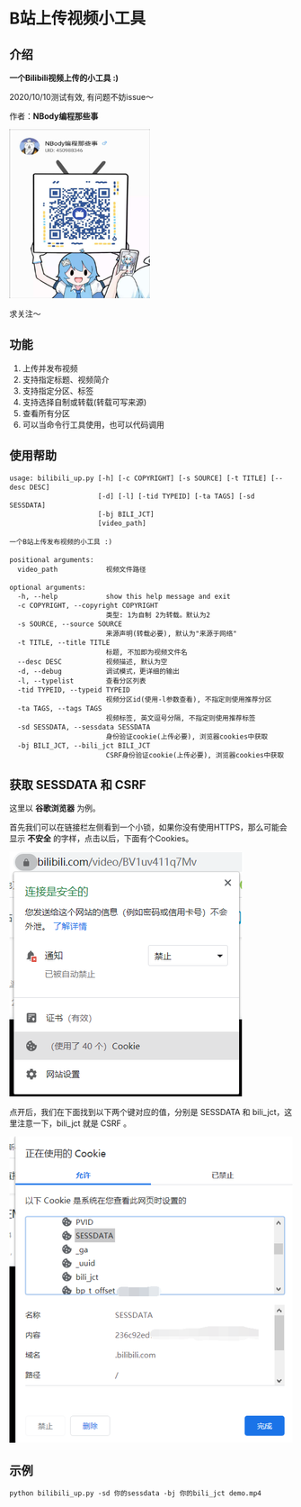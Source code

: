 # B站上传视频小工具

## 介绍
**一个Bilibili视频上传的小工具 :)**

2020/10/10测试有效, 有问题不妨issue～

作者：**NBody编程那些事**

<img src="./my_qrcode.jpg" width=250 height=300/>

求关注～

## 功能

1. 上传并发布视频
2. 支持指定标题、视频简介
3. 支持指定分区、标签
4. 支持选择自制或转载(转载可写来源)
5. 查看所有分区
6. 可以当命令行工具使用，也可以代码调用

## 使用帮助

```
usage: bilibili_up.py [-h] [-c COPYRIGHT] [-s SOURCE] [-t TITLE] [--desc DESC]
                      [-d] [-l] [-tid TYPEID] [-ta TAGS] [-sd SESSDATA]
                      [-bj BILI_JCT]
                      [video_path]

一个B站上传发布视频的小工具 :)

positional arguments:
  video_path            视频文件路径

optional arguments:
  -h, --help            show this help message and exit
  -c COPYRIGHT, --copyright COPYRIGHT
                        类型: 1为自制 2为转载。默认为2
  -s SOURCE, --source SOURCE
                        来源声明(转载必要), 默认为"来源于网络"
  -t TITLE, --title TITLE
                        标题, 不加即为视频文件名
  --desc DESC           视频描述, 默认为空
  -d, --debug           调试模式，更详细的输出
  -l, --typelist        查看分区列表
  -tid TYPEID, --typeid TYPEID
                        视频分区id(使用-l参数查看), 不指定则使用推荐分区
  -ta TAGS, --tags TAGS
                        视频标签, 英文逗号分隔, 不指定则使用推荐标签
  -sd SESSDATA, --sessdata SESSDATA
                        身份验证cookie(上传必要), 浏览器cookies中获取
  -bj BILI_JCT, --bili_jct BILI_JCT
                        CSRF身份验证cookie(上传必要), 浏览器cookies中获取
```

## 获取 SESSDATA 和 CSRF

这里以 **谷歌浏览器** 为例。

首先我们可以在链接栏左侧看到一个小锁，如果你没有使用HTTPS，那么可能会显示 **不安全** 的字样，点击以后，下面有个Cookies。

![](./step1.png)

点开后，我们在下面找到以下两个键对应的值，分别是 SESSDATA 和 bili_jct，这里注意一下，bili_jct 就是 CSRF 。

![](./step2.png)

## 示例

```
python bilibili_up.py -sd 你的sessdata -bj 你的bili_jct demo.mp4
```
